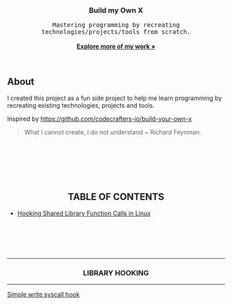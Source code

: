 <h3 align="center">Build my Own X</h3>
<p align="center">
	<samp>Mastering programming by recreating technologies/projects/tools from scratch.</samp>
	<br/>
	<br/>
	<a href="https://github/allannjuguna"><strong>Explore more of my work »</strong> </a>
	<br/>
</p>

<br/>


## About
I created this project as a fun side project to help me learn programming by recreating existing technologies, projects  and tools. 
<br/>

Inspired by https://github.com/codecrafters-io/build-your-own-x

> What I cannot create, I do not understand ~ Richard Feynman.

<br/>

<br/>
<br/>
<br/>
<br/>

## <div align="center">TABLE OF CONTENTS</div>
* [Hooking Shared Library Function Calls in Linux](#library-hooking)

<br/>
<br/>
<br/>
<br/>

********************** 
          
### <div align="center">**LIBRARY HOOKING**</div>

********************** 

[Simple write syscall hook](src/lib-write.c)

<!-- <br/>
<br/>
<br/>
<br/>

## Techstack
- C

<br/> -->

